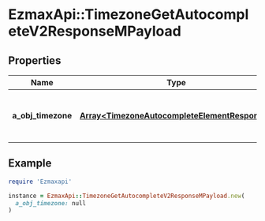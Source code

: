 # EzmaxApi::TimezoneGetAutocompleteV2ResponseMPayload

## Properties

| Name | Type | Description | Notes |
| ---- | ---- | ----------- | ----- |
| **a_obj_timezone** | [**Array&lt;TimezoneAutocompleteElementResponse&gt;**](TimezoneAutocompleteElementResponse.md) | An array of Timezone autocomplete element response. |  |

## Example

```ruby
require 'Ezmaxapi'

instance = EzmaxApi::TimezoneGetAutocompleteV2ResponseMPayload.new(
  a_obj_timezone: null
)
```

